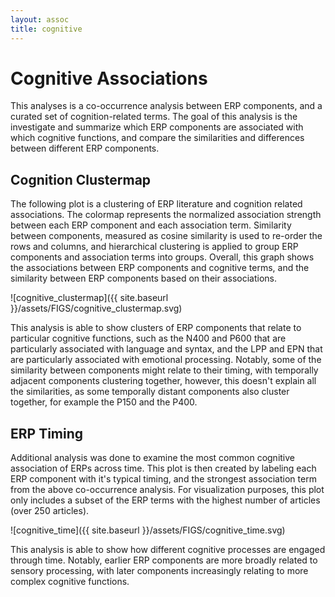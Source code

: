 ```yaml
---
layout: assoc
title: cognitive
---
```


# Cognitive Associations

This analyses is a co-occurrence analysis between ERP components, and a curated set of cognition-related terms. The goal of this analysis is the investigate and summarize which ERP components are associated with which cognitive functions, and compare the similarities and differences between different ERP components.

## Cognition Clustermap

The following plot is a clustering of ERP literature and cognition related associations. The colormap represents the normalized association strength between each ERP component and each association term. Similarity between components, measured as cosine similarity is used to re-order the rows and columns, and hierarchical clustering is applied to group ERP components and association terms into groups. Overall, this graph shows the associations between ERP components and cognitive terms, and the similarity between ERP components based on their associations.

![cognitive_clustermap]({{ site.baseurl }}/assets/FIGS/cognitive_clustermap.svg)

This analysis is able to show clusters of ERP components that relate to particular cognitive functions, such as the N400 and P600 that are particularly associated with language and syntax, and the LPP and EPN that are particularly associated with emotional processing. Notably, some of the similarity between components might relate to their timing, with temporally adjacent components clustering together, however, this doesn't explain all the similarities, as some temporally distant components also cluster together, for example the P150 and the P400.

## ERP Timing

Additional analysis was done to examine the most common cognitive association of ERPs across time. This plot is then created by labeling each ERP component with it's typical timing, and the strongest association term from the above co-occurrence analysis. For visualization purposes, this plot only includes a subset of the ERP terms with the highest number of articles (over 250 articles).

![cognitive_time]({{ site.baseurl }}/assets/FIGS/cognitive_time.svg)

This analysis is able to show how different cognitive processes are engaged through time. Notably, earlier ERP components are more broadly related to sensory processing, with later components increasingly relating to more complex cognitive functions.
